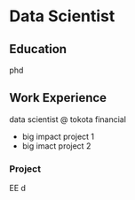 # Data Scientist

## Education
phd

## Work Experience
data scientist @ tokota financial
- big impact project 1
- big imact project 2

### Project
EE d
